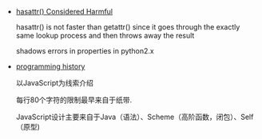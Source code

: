 +   [hasattr() Considered Harmful](https://hynek.me/articles/hasattr/)

    hasattr() is not faster than getattr() since it goes through the exactly same lookup process and then throws away the result

    shadows errors in properties in python2.x

+   [programming history](http://foorious.com/articles/brief-history-of-programming-languages/)

    以JavaScript为线索介绍

    每行80个字符的限制最早来自于纸带.

    JavaScript设计主要来自于Java（语法）、Scheme（高阶函数，闭包）、Self（原型)
